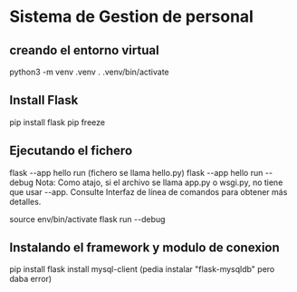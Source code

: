 # Sistema de Gestion de personal

## creando el entorno virtual
python3 -m venv .venv
. .venv/bin/activate

## Install Flask
pip install flask
pip freeze

## Ejecutando el fichero
flask --app hello run       (fichero se llama hello.py)
flask --app hello run --debug
Nota:
Como atajo, si el archivo se llama app.py o wsgi.py, no tiene que usar --app. Consulte Interfaz de línea de comandos para obtener más detalles.


source env/bin/activate
flask run --debug

## Instalando el framework y modulo de conexion
pip install flask
install mysql-client    (pedia instalar "flask-mysqldb" pero daba error)
